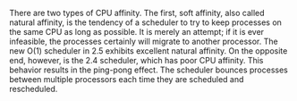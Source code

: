 There are two types of CPU affinity. The first, soft affinity, also called natural affinity, is the tendency of a scheduler to try to keep processes on the same CPU as long as possible. It is merely an attempt; if it is ever infeasible, the processes certainly will migrate to another processor. The new O(1) scheduler in 2.5 exhibits excellent natural affinity. On the opposite end, however, is the 2.4 scheduler, which has poor CPU affinity. This behavior results in the ping-pong effect. The scheduler bounces processes between multiple processors each time they are scheduled and rescheduled.
